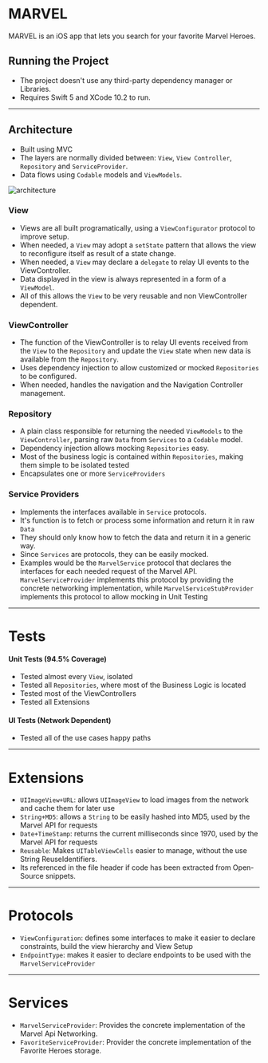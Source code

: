 # MARVEL

MARVEL is an iOS app that lets you search for your favorite Marvel Heroes.

## Running the Project

- The project doesn't use any third-party dependency manager or Libraries.
- Requires Swift 5 and XCode 10.2 to run.

---

## Architecture

- Built using MVC
- The layers are normally divided between: `View`, `View Controller`, `Repository` and `ServiceProvider`.
- Data flows using `Codable` models and `ViewModels`.

![architecture](https://raw.githubusercontent.com/lscardinali/Marvel/master/Marvel/Docs/architecture.jpeg?raw=true)

### View

- Views are all built programatically, using a `ViewConfigurator` protocol to improve setup.
- When needed, a `View` may adopt a `setState` pattern that allows the view to reconfigure itself as result of a state change.
- When needed, a `View` may declare a `delegate` to relay UI events to the ViewController.
- Data displayed in the view is always represented in a form of a `ViewModel`.
- All of this allows the `View` to be very reusable and non ViewController dependent.

### ViewController

- The function of the ViewController is to relay UI events received from the `View` to the `Repository` and update the `View` state when new data is available from the `Repository`.
- Uses dependency injection to allow customized or mocked `Repositories` to be configured.
- When needed, handles the navigation and the Navigation Controller management.

### Repository

- A plain class responsible for returning the needed `ViewModels` to the `ViewController`, parsing raw `Data` from `Services` to a `Codable` model.
- Dependency injection allows mocking `Repositories` easy.
- Most of the business logic is contained within `Repositories`, making them simple to be isolated tested
- Encapsulates one or more `ServiceProviders`

### Service Providers

- Implements the interfaces available in `Service` protocols.
- It's function is to fetch or process some information and return it in raw `Data`
- They should only know how to fetch the data and return it in a generic way.
- Since `Services` are protocols, they can be easily mocked.
- Examples would be the `MarvelService` protocol that declares the interfaces for each needed request of the Marvel API. `MarvelServiceProvider` implements this protocol by providing the concrete networking implementation, while `MarvelServiceStubProvider` implements this protocol to allow mocking in Unit Testing

---

# Tests

#### Unit Tests (94.5% Coverage)

- Tested almost every `View`, isolated
- Tested all `Repositories`, where most of the Business Logic is located
- Tested most of the ViewControllers
- Tested all Extensions

#### UI Tests (Network Dependent)

- Tested all of the use cases happy paths

---

# Extensions

- `UIImageView+URL`: allows `UIImageView` to load images from the network and cache them for later use
- `String+MD5`: allows a `String` to be easily hashed into MD5, used by the Marvel API for requests
- `Date+TimeStamp`: returns the current milliseconds since 1970, used by the Marvel API for requests
- `Reusable`: Makes `UITableViewCells` easier to manage, without the use String ReuseIdentifiers.
- Its referenced in the file header if code has been extracted from Open-Source snippets.

---

# Protocols

- `ViewConfiguration`: defines some interfaces to make it easier to declare constraints, build the view hierarchy and View Setup
- `EndpointType`: makes it easier to declare endpoints to be used with the `MarvelServiceProvider`

---

# Services

- `MarvelServiceProvider`: Provides the concrete implementation of the Marvel Api Networking.
- `FavoriteServiceProvider`: Provider the concrete implementation of the Favorite Heroes storage.
